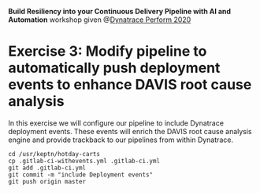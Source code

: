 **Build Resiliency into your Continuous Delivery Pipeline​ with AI and Automation** workshop given @[Dynatrace Perform 2020](https://https://www.dynatrace.com/perform-vegas//)

# Exercise 3: Modify pipeline to automatically push deployment events to enhance DAVIS root cause analysis
In this exercise we will configure our pipeline to include Dynatrace deployment events. These events will enrich the DAVIS root cause analysis engine and provide trackback to our pipelines from within Dynatrace.

```console
cd /usr/keptn/hotday-carts
cp .gitlab-ci-withevents.yml .gitlab-ci.yml
git add .gitlab-ci.yml
git commit -m "include Deployment events"
git push origin master
```

